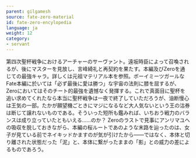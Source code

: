 ```yaml
---
parent: gilgamesh
source: fate-zero-material
id: fate-zero-encylopedia
language: ja
weight: 12
category:
- servant
---
```


第四次聖杯戦争におけるアーチャーのサーヴァント。遠坂時臣によって召喚されるが、後にマスターを見放し、言峰綺礼と再契約を果たす。本編及びZeroを通じての最強キャラ。詳しくは元祖マテリアル本を参照。ボーイミーツガールなFate本編に於いては「必ず最後に愛は勝つ」な宇宙の法則に膝を屈するが、Zeroにおいてはそのチート的最強を遺憾なく発揮する。これで真面目に聖杯を追い求めてくれたなら本当に聖杯戦争は一夜で終了していただろうが、油断慢心は王気の一部。たかが願望機ごときにマジになるなど大人気ないという王の沽券は断じて譲れないものである。そういった短所も鑑みれば、いちおう戦力のバランスは成り立っていたともいえる……のか？ Zeroのラストで見事にアンリマユへの吸収を脱しておきながら、本編の桜ルートであのような末路を辿ったのは、女子が見ている前でネイキッドかますのが気が引けたから――ではなく、本体と切り離された状態だった「泥」と、本体に繋がったままの「影」との威力の差によるものであろう。
